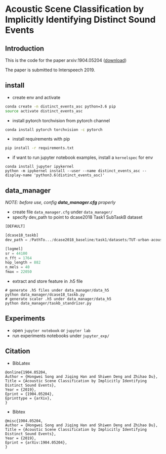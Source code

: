 # Acoustic Scene Classification by Implicitly Identifying Distinct Sound Events
## Introduction
This is the code for the paper arxiv:1904.05204 ([download](https://arxiv.org/abs/1904.05204))

The paper is submitted to Interspeech 2019.

## install
* create env and activate
```bash
conda create -n distinct_events_asc python=3.6 pip
source activate distinct_events_asc
```
* install pytorch torchvision from pytorch channel
```bash
conda install pytorch torchvision -c pytorch
```
* install requirements with pip
```bash
pip install -r requirements.txt
```
* if want to run jupyter notebook examples, install a `kernelspec` for env
```
conda install jupyter ipykernel
python -m ipykernel install --user --name distinct_events_asc --display-name 'python3.6(distinct_events_asc)'
```

## data_manager
*NOTE: before use, config __data_manager.cfg__ properly*
* create file `data_manager.cfg` under `data_manager/`
* specify dev_path to point to dcase2018 Task1 SubTaskB dataset
``` python
[DEFAULT]

[dcase18_taskb]
dev_path = /PathTo.../dcase2018_baseline/task1/datasets/TUT-urban-acoustic-scenes-2018-mobile-development

[logmel]
sr = 44100
n_fft = 1764
hop_length = 882
n_mels = 40
fmax = 22050
```

* extract and store feature in .h5 file
```
# generate .h5 files under data_manager/data_h5 
python data_manager/dcase18_taskb.py
# generate scaler .h5 under data_manager/data_h5
python data_manager/taskb_standrizer.py
```

## Experiments
* open `jupyter notebook` or `jupyter lab`
* run experiments notebooks under `jupyter_exp/`

## Citation
* BibLatex
```
@online{1904.05204,
Author = {Hongwei Song and Jiqing Han and Shiwen Deng and Zhihao Du},
Title = {Acoustic Scene Classification by Implicitly Identifying Distinct Sound Events},
Year = {2019},
Eprint = {1904.05204},
Eprinttype = {arXiv},
}
```
* Bibtex
```
@misc{1904.05204,
Author = {Hongwei Song and Jiqing Han and Shiwen Deng and Zhihao Du},
Title = {Acoustic Scene Classification by Implicitly Identifying Distinct Sound Events},
Year = {2019},
Eprint = {arXiv:1904.05204},
}
```
